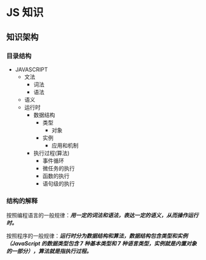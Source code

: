 # JS 知识

## 知识架构

### 目录结构

- JAVASCRIPT
  - 文法
    - 词法
    - 语法
  - 语义
  - 运行时
    - 数据结构
      - 类型
        - 对象
      - 实例
        - 应用和机制
    - 执行过程(算法)
      - 事件循环
      - 微任务的执行
      - 函数的执行
      - 语句级的执行

### 结构的解释

按照编程语言的一般规律：**_用一定的词法和语法，表达一定的语义，从而操作运行时。_**

按照程序的一般规律：**_运行时分为数据结构和算法，数据结构包含类型和实例（JavaScript 的数据类型包含 7 种基本类型和 7 种语言类型，实例就是内置对象的一部分），算法就是指执行过程。_**
